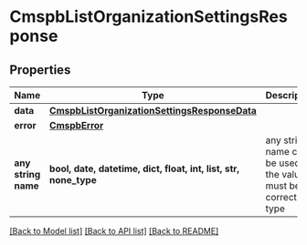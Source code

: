 # CmspbListOrganizationSettingsResponse


## Properties
Name | Type | Description | Notes
------------ | ------------- | ------------- | -------------
**data** | [**CmspbListOrganizationSettingsResponseData**](CmspbListOrganizationSettingsResponseData.md) |  | [optional] 
**error** | [**CmspbError**](CmspbError.md) |  | [optional] 
**any string name** | **bool, date, datetime, dict, float, int, list, str, none_type** | any string name can be used but the value must be the correct type | [optional]

[[Back to Model list]](../README.md#documentation-for-models) [[Back to API list]](../README.md#documentation-for-api-endpoints) [[Back to README]](../README.md)


